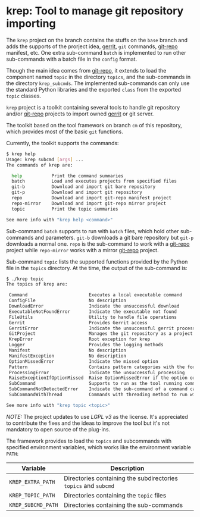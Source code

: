 krep: Tool to manage git repository importing
==============================================

The `krep` project on the branch contains the stuffs on the `base` branch and
adds the supports of the prorject idea, [gerrit][], `git` commands,
[git-repo][] manifest, etc. One extra sub-command `batch` is implemented to run
other sub-commands with a batch file in the `config` format.

Though the main idea comes from [git-repo][], it extends to load the component
named `topic` in the directory `topics`, and the sub-commands in the directory
`krep_subcmds`. The implemented sub-commands can only use the standard Python
libraries and the exported `class` from the exported `topic` classes.

`krep` project is a toolkit containing several tools to handle git repository
and/or [git-repo][] projects to import owned [gerrit][] or git server.

The toolkit based on the tool framework on branch `cm` of this repository, which
provides most of the basic `git` functions.

Currently, the toolkit supports the commands:

```bash
$ krep help
Usage: krep subcmd [args] ...
The commands of krep are:

  help           Print the command summaries
  batch          Load and executes projects from specified files
  git-b          Download and import git bare repository
  git-p          Download and import git repository
  repo           Download and import git-repo manifest project
  repo-mirror    Download and import git-repo mirror project
  topic          Print the topic summaries

See more info with "krep help <command>"
```

Sub-command `batch` supports to run with `batch` files, which hold other sub-
commands and parameters. `git-b` downloads a git bare repository but `git-p`
downloads a normal one. `repo` is the sub-command to work with a [git-repo][]
project while `repo-mirror` works with a mirror [git-repo][] project.

Sub-command `topic` lists the supported functions provided by the Python file
in the `topics` directory. At the time, the output of the sub-command is:

```bash
$ ./krep topic
The topics of krep are:

 Command                       Executes a local executable command
 ConfigFile                    No description
 DownloadError                 Indicate the unsuccessful download
 ExecutableNotFoundError       Indicate the executable not found
 FileUtils                     Utility to handle file operations
 Gerrit                        Provides Gerrit access
 GerritError                   Indicate the unsuccessful gerrit processing
 GitProject                    Manages the git repository as a project
 KrepError                     Root exception for krep
 Logger                        Provides the logging methods
 Manifest                      No description
 ManifestException             No description
 OptionMissedError             Indicate the missed option
 Pattern                       Contains pattern categories with the format...
 ProcessingError               Indicate the unsuccessful processing
 RaiseExceptionIfOptionMissed  Raise OptionMissedError if the option or options are missed
 SubCommand                    Supports to run as the tool running command
 SubCommandNotDetectedError    Indicate the sub-command of a command cannot be found
 SubCommandWithThread          Commands with threading method to run with multiple jobs

See more info with "krep topic <topic>"
```

*NOTE:* The project updates to use *LGPL v3* as the license. It's appreciated to
contribute the fixes and the ideas to improve the tool but it's not mandatory to
open source of the plug-ins.

The framework provides to load the `topics` and subcommands with specified
environment variables, which works like the environment variable `PATH`:

| Variable | Description |
|----------------|-----------------------------------------------------------------|
| `KREP_EXTRA_PATH` | Directories containing the subdirectories `topics` and `subcmd` |
| `KREP_TOPIC_PATH` | Directories containing the `topic` files |
| `KREP_SUBCMD_PATH` | Directories containing the sub-commands |

[gerrit]: https://www.gerritcodereview.com
[git-repo]: https://gerrit.googlesource.com/git-repo
